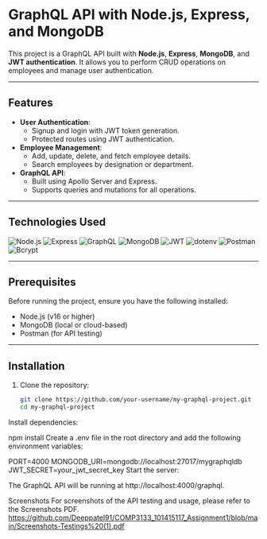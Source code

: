 # GraphQL API with Node.js, Express, and MongoDB

This project is a GraphQL API built with **Node.js**, **Express**, **MongoDB**, and **JWT authentication**. It allows you to perform CRUD operations on employees and manage user authentication.

---

## Features

- **User Authentication**:
  - Signup and login with JWT token generation.
  - Protected routes using JWT authentication.
- **Employee Management**:
  - Add, update, delete, and fetch employee details.
  - Search employees by designation or department.
- **GraphQL API**:
  - Built using Apollo Server and Express.
  - Supports queries and mutations for all operations.

---

## Technologies Used

![Node.js](https://img.shields.io/badge/Node.js-339933?style=for-the-badge&logo=nodedotjs&logoColor=white)
![Express](https://img.shields.io/badge/Express-000000?style=for-the-badge&logo=express&logoColor=white)
![GraphQL](https://img.shields.io/badge/GraphQL-E10098?style=for-the-badge&logo=graphql&logoColor=white)
![MongoDB](https://img.shields.io/badge/MongoDB-47A248?style=for-the-badge&logo=mongodb&logoColor=white)
![JWT](https://img.shields.io/badge/JWT-000000?style=for-the-badge&logo=jsonwebtokens&logoColor=white)
![dotenv](https://img.shields.io/badge/dotenv-ECD53F?style=for-the-badge&logo=dotenv&logoColor=black)
![Postman](https://img.shields.io/badge/Postman-FF6C37?style=for-the-badge&logo=postman&logoColor=white)
![Bcrypt](https://img.shields.io/badge/Bcrypt-525252?style=for-the-badge&logo=bcrypt&logoColor=white)

---

## Prerequisites

Before running the project, ensure you have the following installed:

- Node.js (v16 or higher)
- MongoDB (local or cloud-based)
- Postman (for API testing)

---

## Installation

1. Clone the repository:
   ```bash
   git clone https://github.com/your-username/my-graphql-project.git
   cd my-graphql-project
Install dependencies:


npm install
Create a .env file in the root directory and add the following environment variables:


PORT=4000
MONGODB_URI=mongodb://localhost:27017/mygraphqldb
JWT_SECRET=your_jwt_secret_key
Start the server:


The GraphQL API will be running at http://localhost:4000/graphql.

Screenshots
For screenshots of the API testing and usage, please refer to the Screenshots PDF. https://github.com/Deeppatel91/COMP3133_101415117_Assignment1/blob/main/Screenshots-Testings%20(1).pdf
